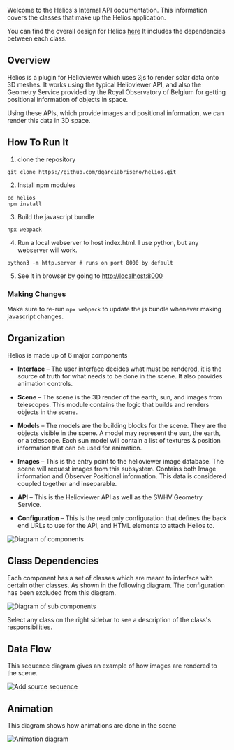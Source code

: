 Welcome to the Helios's Internal API documentation.
This information covers the classes that make up
the Helios application.

You can find the overall design for Helios [here](https://bit.ly/3PtWmLp)
It includes the dependencies between each class.

## Overview

Helios is a plugin for Helioviewer which uses 3js to render solar data
onto 3D meshes. It works using the typical Helioviewer API, and also
the Geometry Service provided by the Royal Observatory of Belgium for
getting positional information of objects in space.

Using these APIs, which provide images and positional information, we can
render this data in 3D space.

## How To Run It
1. clone the repository
```
git clone https://github.com/dgarciabriseno/helios.git
```

2. Install npm modules
```
cd helios
npm install
```

3. Build the javascript bundle
```
npx webpack
```

4. Run a local webserver to host index.html. I use python, but any webserver will work.
```
python3 -m http.server # runs on port 8000 by default
```

5. See it in browser by going to [http://localhost:8000](http://localhost:8000)

### Making Changes
Make sure to re-run `npx webpack` to update the js bundle whenever making javascript changes.

## Organization
Helios is made up of 6 major components

- **Interface** – The user interface decides what must be rendered, it is the source of truth for what needs to be done in the scene. It also provides animation controls.

- **Scene** – The scene is the 3D render of the earth, sun, and images from telescopes. This module contains the logic that builds and renders objects in the scene.

- **Model**s – The models are the building blocks for the scene. They are the objects visible in the scene. A model may represent the sun, the earth, or a telescope. Each sun model will contain a list of textures & position information that can be used for animation.

- **Images** – This is the entry point to the helioviewer image database. The scene will request images from this subsystem. Contains both Image information and Observer Positional information. This data is considered coupled together and inseparable.

- **API** – This is the Helioviewer API as well as the SWHV Geometry Service.

- **Configuration** – This is the read only configuration that defines the back end URLs to use for the API, and HTML elements to attach Helios to.

![Diagram of components](https://bit.ly/3SYalfp)

## Class Dependencies
Each component has a set of classes which are meant to interface
with certain other classes. As shown in the following diagram.
The configuration has been excluded from this diagram.

![Diagram of sub components](https://bit.ly/3RvdIte)

Select any class on the right sidebar to see a description
of the class's responsibilities.

## Data Flow
This sequence diagram gives an example of how images are rendered
to the scene.

![Add source sequence](https://bit.ly/3ADceHD)

## Animation
This diagram shows how animations are done in the scene

![Animation diagram](https://bit.ly/3CcOefr)

